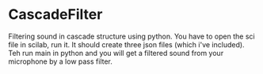 # CascadeFilter
Filtering sound in cascade structure using python. You have to open the sci file in scilab, run it. It should create three json files (which i've included). Teh run main in python and you will get a filtered sound from your microphone by a low pass filter.
